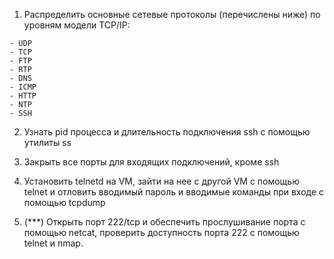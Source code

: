1. Распределить основные сетевые протоколы (перечислены ниже) по уровням модели TCP/IP:

```
- UDP
- TCP
- FTP
- RTP
- DNS
- ICMP
- HTTP
- NTP
- SSH
```

2. Узнать pid процесса и длительность подключения ssh с помощью утилиты ss

3. Закрыть все порты для входящих подключений, кроме ssh

4. Установить telnetd на VM, зайти на нее с другой VM с помощью telnet и отловить вводимый пароль и вводимые команды при входе c помощью tcpdump

5. (***) Открыть порт 222/tcp и обеспечить прослушивание порта с помощью netcat, проверить доступность порта 222 с помощью telnet и nmap.
